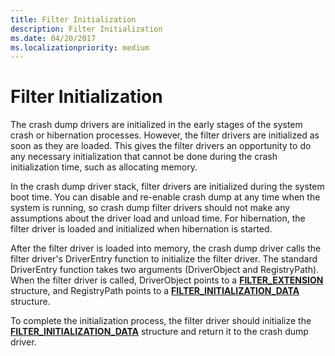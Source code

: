 ```yaml
---
title: Filter Initialization
description: Filter Initialization
ms.date: 04/20/2017
ms.localizationpriority: medium
---
```


# Filter Initialization


The crash dump drivers are initialized in the early stages of the system crash or hibernation processes. However, the filter drivers are initialized as soon as they are loaded. This gives the filter drivers an opportunity to do any necessary initialization that cannot be done during the crash initialization time, such as allocating memory.

In the crash dump driver stack, filter drivers are initialized during the system boot time. You can disable and re-enable crash dump at any time when the system is running, so crash dump filter drivers should not make any assumptions about the driver load and unload time. For hibernation, the filter driver is loaded and initialized when hibernation is started.

After the filter driver is loaded into memory, the crash dump driver calls the filter driver's DriverEntry function to initialize the filter driver. The standard DriverEntry function takes two arguments (DriverObject and RegistryPath). When the filter driver is called, DriverObject points to a [**FILTER\_EXTENSION**](/windows-hardware/drivers/ddi/ntdddump/ns-ntdddump-_filter_extension) structure, and RegistryPath points to a [**FILTER\_INITIALIZATION\_DATA**](/windows-hardware/drivers/ddi/ntdddump/ns-ntdddump-_filter_initialization_data) structure.

To complete the initialization process, the filter driver should initialize the [**FILTER\_INITIALIZATION\_DATA**](/windows-hardware/drivers/ddi/ntdddump/ns-ntdddump-_filter_initialization_data) structure and return it to the crash dump driver.

 

